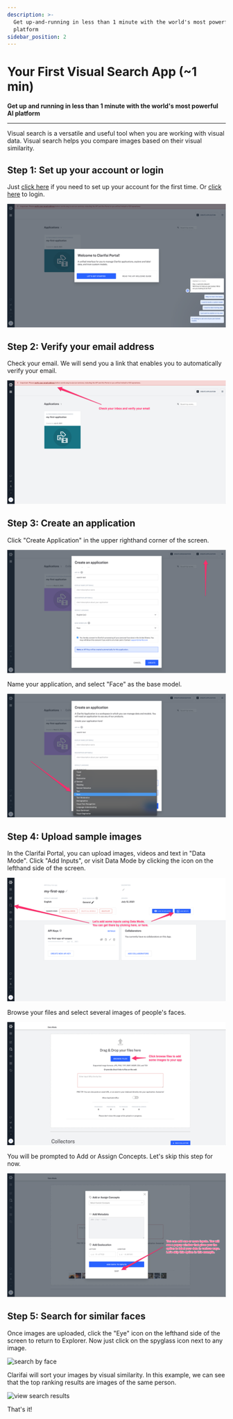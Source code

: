 ```yaml
---
description: >-
  Get up-and-running in less than 1 minute with the world's most powerful AI
  platform
sidebar_position: 2
---
```


# Your First Visual Search App (~1 min)

**Get up and running in less than 1 minute with the world's most powerful AI
  platform**
<hr />

Visual search is a versatile and useful tool when you are working with visual data. Visual search helps you compare images based on their visual similarity.

## Step 1: Set up your account or login
Just [click here](https://portal.clarifai.com/signup) if you need to set up your account for the first time. Or [click here](https://portal.clarifai.com/login) to login.‌

![Create account login](/img/create_acct_login.png)

## Step 2: Verify your email address
Check your email. We will send you a link that enables you to automatically verify your email.‌

![verify email](/img/verify_email.png)

## Step 3: Create an application
Click "Create Application" in the upper righthand corner of the screen.

![create application](/img/create-application.png)

Name your application, and select "Face" as the base model.

![face base model](/img/face-base_model.png)

## Step 4: Upload sample images
In the Clarifai Portal, you can upload images, videos and text in "Data Mode". Click "Add Inputs", or visit Data Mode by clicking the icon on the lefthand side of the screen.‌

![data mode](/img/data_mode.png)

Browse your files and select several images of people's faces.

![browse files](/img/browse_files.png)

You will be prompted to Add or Assign Concepts. Let's skip this step for now.

![skip add labels](/img/skip_add_labels.png)

## Step 5: Search for similar faces
Once images are uploaded, click the "Eye" icon on the lefthand side of the screen to return to Explorer. Now just click on the spyglass icon next to any image.

![search by face](/img/search-by-face.png)

Clarifai will sort your images by visual similarity. In this example, we can see that the top ranking results are images of the same person.

![view search results](/img/view-search-results.png)

That's it!
​
